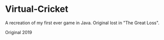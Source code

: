 # Virtual-Cricket
 A recreation of my first ever game in Java. Original lost in "The Great Loss".
 
 Original 2019
